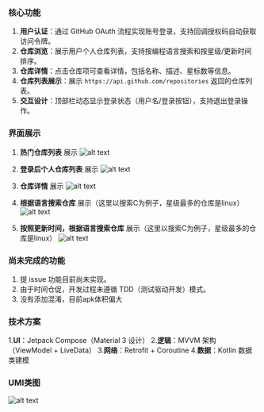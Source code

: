 ### 核心功能

1. **用户认证**：通过 GitHub OAuth 流程实现账号登录，支持回调授权码自动获取访问令牌。
2. **仓库浏览**：展示用户个人仓库列表，支持按编程语言搜索和按星级/更新时间排序。
3. **仓库详情**：点击仓库项可查看详情，包括名称、描述、星标数等信息。
4. **仓库列表展示**：展示 `https://api.github.com/repositories` 返回的仓库列表。
5. **交互设计**：顶部栏动态显示登录状态（用户名/登录按钮），支持退出登录操作。

### 界面展示
1. **热门仓库列表** 展示
![alt text](images/repository_main.png)

2. **登录后个人仓库列表** 展示
![alt text](images/repository_list.png)

3. **仓库详情** 展示
![alt text](images/repository_detail.png)

4. **根据语言搜索仓库** 展示（这里以搜索C为例子，星级最多的仓库是linux）
![alt text](images/repository_search.png)

5. **按照更新时间，根据语言搜索仓库** 展示（这里以搜索C为例子，星级最多的仓库是linux）
![alt text](images/repository_search_time.png)

### 尚未完成的功能

1. 提 issue 功能目前尚未实现。
2. 由于时间仓促，开发过程未遵循 TDD（测试驱动开发）模式。
3. 没有添加混淆，目前apk体积偏大

### 技术方案

1.**UI**：Jetpack Compose（Material 3 设计）
2.**逻辑**：MVVM 架构（ViewModel + LiveData）
3.**网络**：Retrofit + Coroutine
4.**数据**：Kotlin 数据类建模

### UMl类图

![alt text](images/uml.png)
